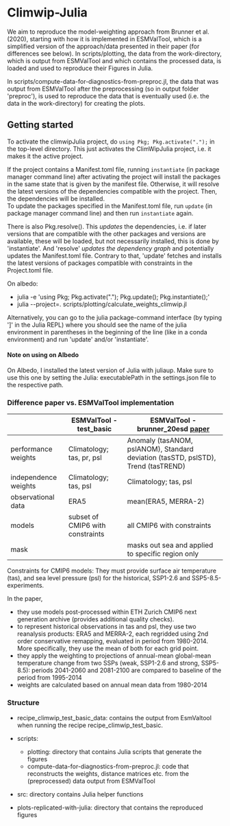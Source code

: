 # Climwip-Julia

We aim to reproduce the model-weighting approach from Brunner et al. (2020), starting with how it is implemented in ESMValTool, which is a simplified version of the approach/data presented in their paper (for differences see below).
In scripts/plotting, the data from the work-directory, which is output from ESMValTool and which contains the processed data, is loaded and used to reproduce their Figures in Julia. 

In scripts/compute-data-for-diagnostics-from-preproc.jl, the data that was output from ESMValTool after the preprocessing (so in output folder 'preproc'), is used to reproduce the data that is eventually used (i.e. the data in the work-directory) for creating the plots. 

## Getting started
To activate the climwipJulia project, do ```using Pkg; Pkg.activate(".");``` in the top-level directory. 
This just activates the ClimWipJulia project, i.e. it makes it the active project.

If the project contains a Manifest.toml file, running ```instantiate``` (in package manager command line) after activating the project will install the packages in the same state that is given by the manifest file. Otherwise, it will resolve the latest versions of the dependencies compatible with the project. Then, the dependencies will be installed.  
To update the packages specified in the Manifest.toml file, run ```update``` (in package manager command line) and then run ```instantiate``` again.

There is also Pkg.resolve(). This *updates* the dependencies, i.e. if later versions that are compatible with the other packages and versions are available, these will be loaded, but not necessarily installed, this is done by 'instantiate'. And 'resolve' *updates the dependency graph* and potentially updates the Manifest.toml file. Contrary to that, 'update' fetches and installs the latest versions of packages compatible with constraints in the Project.toml file. 

On albedo: 
- julia -e 'using Pkg; Pkg.activate("."); Pkg.update(); Pkg.instantiate();'
- julia --project=. scripts/plotting/calculate_weights_climwip.jl

Alternatively, you can go to the julia package-command interface (by typing ']' in the Julia REPL) where you should see the name of the julia environment in parentheses in the beginning of the line (like in a conda environment) and run 'update' and/or 'instantiate'. 

#### Note on using on Albedo
On Albedo, I installed the latest version of Julia with juliaup. Make sure to use this one by setting the Julia: executablePath in the settings.json file to the respective path.


### Difference paper vs. ESMValTool implementation

|                    | ESMValTool - test_basic  | ESMValTool - brunner_20esd    [paper](https://github.com/lukasbrunner/ClimWIP)          |
| ------------------ | ------------------------ | --------------------------------------------------------------------------------------- |
|performance weights | Climatology; tas, pr, psl| Anomaly (tasANOM, pslANOM), Standard deviation (tasSTD, pslSTD), Trend (tasTREND)       |
|independence weights| Climatology; tas, psl    | Climatology; tas, psl                            |
|observational data  | ERA5                     |   mean(ERA5, MERRA-2)                            |
|models              | subset of CMIP6 with constraints | all CMIP6 with constraints               |
|mask|               | masks out sea and applied to specific region only | nothing, applied everywhere |

Constraints for CMIP6 models: They must provide surface air temperature (tas), and sea level pressure (psl) for the historical, SSP1-2.6 and SSP5-8.5-experiments. 

In the paper,
- they use models post-processed within ETH Zurich CMIP6 next generation archive (provides additional quality checks).
- to represent historical observations in tas and psl, they use two reanalysis products: ERA5 and MERRA-2, each regridded using 2nd order conservative remapping, evaluated in period from 1980-2014. More specifically, they use the mean of both for each grid point.
- they apply the weighting to projections of annual-mean global-mean temperature change from two SSPs (weak, SSP1-2.6 and strong, SSP5-8.5): periods 2041-2060 and 2081-2100 are compared to baseline of the period from 1995-2014
- weights are calculated based on annual mean data from 1980-2014


###  Structure
- recipe_climwip_test_basic_data:
contains the output from EsmValtool when running the recipe recipe_climwip_test_basic.

- scripts:
    - plotting: directory that contains Julia scripts that generate the figures 
    - compute-data-for-diagnostics-from-preproc.jl: code that reconstructs the weights, distance matrices etc. from the (preprocessed) data output from ESMValTool

- src: directory contains Julia helper functions

- plots-replicated-with-julia: directory that contains the reproduced figures